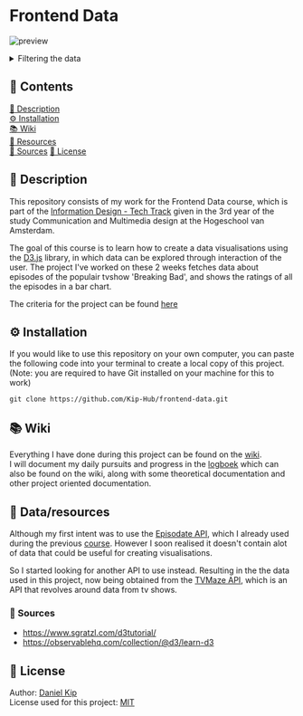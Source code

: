 # Frontend Data

![preview](https://i.imgur.com/iHBCa2r.png)
<details>

<summary>Filtering the data</summary

![gif](https://i.imgur.com/sMnPZt4.gif)

</details>

## 📁 Contents
[🚀 Description](https://github.com/Kip-Hub/frontend-data#-description)  
[⚙️ Installation](https://github.com/Kip-Hub/frontend-data#%EF%B8%8F-installation)  
[📚 Wiki](https://github.com/Kip-Hub/frontend-data#-wiki)  
[🧩 Resources](https://github.com/Kip-Hub/frontend-data#-resources)  
[🙋 Sources](https://github.com/Kip-Hub/frontend-data#sources)
[📎 License](https://github.com/Kip-Hub/frontend-data#-license)  

## 🚀 Description

This repository consists of my work for the Frontend Data course, which is part of the [Information Design - Tech Track](https://github.com/cmda-tt) given in the 3rd year of the study Communication and Multimedia design at the Hogeschool van Amsterdam.

The goal of this course is to learn how to create a data visualisations using the [D3.js](https://d3js.org/) library, in which data can be explored through interaction of the user. The project I've worked on these 2 weeks fetches data about episodes of the populair tvshow 'Breaking Bad', and shows the ratings of all the episodes in a bar chart.

The criteria for the project can be found [here](https://github.com/Kip-Hub/frontend-data/wiki/rubric)


## ⚙️ Installation

If you would like to use this repository on your own computer, you can paste the following code into your terminal to create a local copy of this project.  
(Note: you are required to have Git installed on your machine for this to work)

```
git clone https://github.com/Kip-Hub/frontend-data.git
```

## 📚 Wiki

Everything I have done during this project can be found on the [wiki](https://github.com/Kip-Hub/frontend-data/wiki).  
I will document my daily pursuits and progress in the [logboek](https://github.com/Kip-Hub/frontend-data/wiki/logboek) which can also be found on the wiki, along with some theoretical documentation and other project oriented documentation.

## 🧩 Data/resources

Although my first intent was to use the [Episodate API](https://www.episodate.com/api), which I already used during the previous [course](https://github.com/Kip-Hub/functional-programming). However I soon realised it doesn't contain alot of data that could be useful for creating visualisations.

So I started looking for another API to use instead. Resulting in the the data used in this project, now being obtained from the [TVMaze API](https://www.tvmaze.com/api), which is an API that revolves around data from tv shows.

### 🙋 Sources

* https://www.sgratzl.com/d3tutorial/  
* https://observablehq.com/collection/@d3/learn-d3  


## 📎 License

Author: [Daniel Kip](https://github.com/Kip-Hub)  
License used for this project: [MIT](https://github.com/Kip-Hub/frontend-data/blob/main/LICENSE)